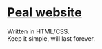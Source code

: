 # [Peal website](http://www.peal.space)

Written in HTML/CSS.      
Keep it simple, will last forever.
